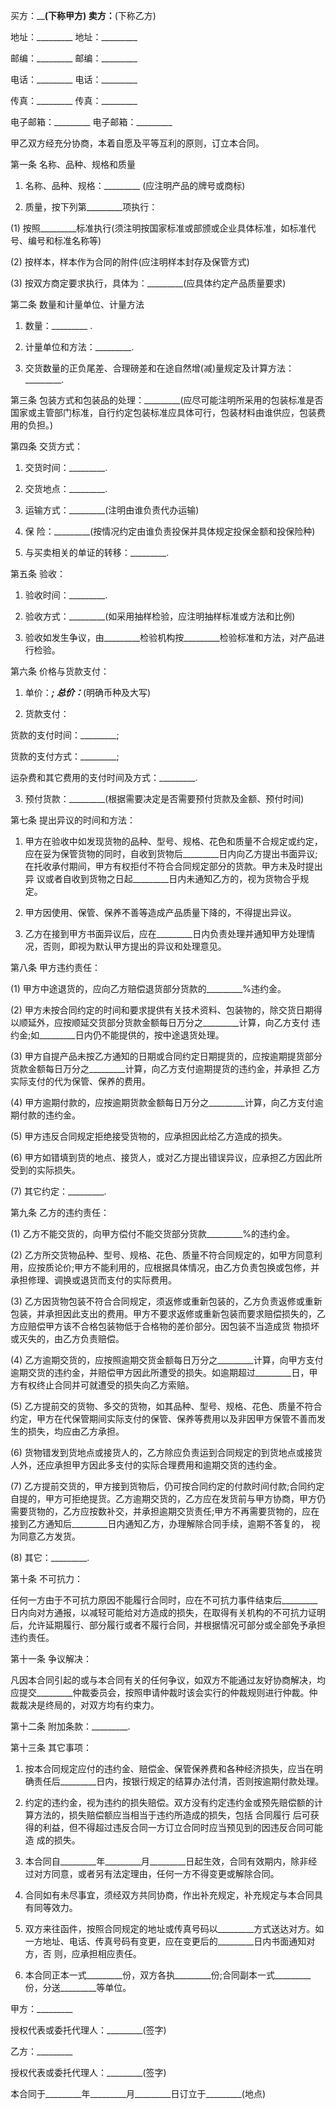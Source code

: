 
 


买方：________(下称甲方) 卖方：______(下称乙方)


地址：_________ 地址：_________


邮编：_________ 邮编：_________


电话：_________ 电话：_________


传真：_________ 传真：_________


电子邮箱：_________ 电子邮箱：_________


甲乙双方经充分协商，本着自愿及平等互利的原则，订立本合同。


第一条 名称、品种、规格和质量


1. 名称、品种、规格：_________ (应注明产品的牌号或商标)


2. 质量，按下列第_________项执行：


(1) 按照_________标准执行(须注明按国家标准或部颁或企业具体标准，如标准代号、编号和标准名称等)


(2) 按样本，样本作为合同的附件(应注明样本封存及保管方式)


(3) 按双方商定要求执行，具体为：_________(应具体约定产品质量要求)


第二条 数量和计量单位、计量方法


1. 数量：_________ .


2. 计量单位和方法：_________.


3. 交货数量的正负尾差、合理磅差和在途自然增(减)量规定及计算方法：_________.


第三条 包装方式和包装品的处理：_________(应尽可能注明所采用的包装标准是否国家或主管部门标准，自行约定包装标准应具体可行，包装材料由谁供应，包装费用的负担。)


第四条 交货方式：


1. 交货时间：_________.


2. 交货地点：_________.


3. 运输方式：_________(注明由谁负责代办运输)


4. 保 险：_________(按情况约定由谁负责投保并具体规定投保金额和投保险种)


5. 与买卖相关的单证的转移：_________.


第五条 验收：


1. 验收时间：_________.


2. 验收方式：_________(如采用抽样检验，应注明抽样标准或方法和比例)


3. 验收如发生争议，由_________检验机构按_________检验标准和方法，对产品进行检验。


第六条 价格与货款支付：


1. 单价：_________; 总价：_________(明确币种及大写)


2. 货款支付：


货款的支付时间：_________;


货款的支付方式：_________;


运杂费和其它费用的支付时间及方式：_________.


3. 预付货款：_________(根据需要决定是否需要预付货款及金额、预付时间)


第七条 提出异议的时间和方法：


1. 甲方在验收中如发现货物的品种、型号、规格、花色和质量不合规定或约定，应在妥为保管货物的同时，自收到货物后_________日内向乙方提出书面异议; 在托收承付期间，甲方有权拒付不符合合同规定部分的货款。甲方未及时提出异 议或者自收到货物之日起_________日内未通知乙方的，视为货物合乎规定。


2. 甲方因使用、保管、保养不善等造成产品质量下降的，不得提出异议。


3. 乙方在接到甲方书面异议后，应在_________日内负责处理并通知甲方处理情况，否则，即视为默认甲方提出的异议和处理意见。


第八条 甲方违约责任：


(1) 甲方中途退货的，应向乙方赔偿退货部分货款的_________%违约金。


(2) 甲方未按合同约定的时间和要求提供有关技术资料、包装物的，除交货日期得以顺延外，应按顺延交货部分货款金额每日万分之_________计算，向乙方支付 违约金;如_________日内仍不能提供的，按中途退货处理。


(3) 甲方自提产品未按乙方通知的日期或合同约定日期提货的，应按逾期提货部分货款金额每日万分之_________计算，向乙方支付逾期提货的违约金，并承担 乙方实际支付的代为保管、保养的费用。


(4) 甲方逾期付款的，应按逾期货款金额每日万分之_________计算，向乙方支付逾期付款的违约金。


(5) 甲方违反合同规定拒绝接受货物的，应承担因此给乙方造成的损失。


(6) 甲方如错填到货的地点、接货人，或对乙方提出错误异议，应承担乙方因此所受到的实际损失。


(7) 其它约定：_________.


第九条 乙方的违约责任：


(1) 乙方不能交货的，向甲方偿付不能交货部分货款_________%的违约金。


(2) 乙方所交货物品种、型号、规格、花色、质量不符合同规定的，如甲方同意利用，应按质论价;甲方不能利用的，应根据具体情况，由乙方负责包换或包修，并承担修理、调换或退货而支付的实际费用。


(3) 乙方因货物包装不符合合同规定，须返修或重新包装的，乙方负责返修或重新包装，并承担因此支出的费用。甲方不要求返修或重新包装而要求赔偿损失的，乙方应赔偿甲方该不合格包装物低于合格物的差价部分。因包装不当造成货 物损坏或灭失的，由乙方负责赔偿。


(4) 乙方逾期交货的，应按照逾期交货金额每日万分之_________计算，向甲方支付逾期交货的违约金，并赔偿甲方因此所遭受的损失。如逾期超过_________日，甲 方有权终止合同并可就遭受的损失向乙方索赔。


(5) 乙方提前交的货物、多交的货物，如其品种、型号、规格、花色、质量不符合约定，甲方在代保管期间实际支付的保管、保养等费用以及非因甲方保管不善而发生的损失，均应由乙方承担。


(6) 货物错发到货地点或接货人的，乙方除应负责运到合同规定的到货地点或接货人外，还应承担甲方因此多支付的实际合理费用和逾期交货的违约金。


(7) 乙方提前交货的，甲方接到货物后，仍可按合同约定的付款时间付款;合同约定自提的，甲方可拒绝提货。乙方逾期交货的，乙方应在发货前与甲方协商，甲方仍需要货物的，乙方应按数补交，并承担逾期交货责任;甲方不再需要货物的，应在接到乙方通知后_________日内通知乙方，办理解除合同手续，逾期不答复的， 视为同意乙方发货。


(8) 其它：_________.


第十条 不可抗力：


任何一方由于不可抗力原因不能履行合同时，应在不可抗力事件结束后_________日内向对方通报，以减轻可能给对方造成的损失，在取得有关机构的不可抗力证明后，允许延期履行、部分履行或者不履行合同，并根据情况可部分或全部免予承担违约责任。


第十一条 争议解决：


凡因本合同引起的或与本合同有关的任何争议，如双方不能通过友好协商解决，均应提交_________仲裁委员会，按照申请仲裁时该会实行的仲裁规则进行仲裁。仲裁裁决是终局的，对双方均有约束力。


第十二条 附加条款：_________.


第十三条 其它事项：


1. 按本合同规定应付的违约金、赔偿金、保管保养费和各种经济损失，应当在明确责任后_________日内，按银行规定的结算办法付清，否则按逾期付款处理。


2. 约定的违约金，视为违约的损失赔偿。双方没有约定违约金或预先赔偿额的计算方法的，损失赔偿额应当相当于违约所造成的损失，包括
合同履行
后可获得的利益，但不得超过违反合同一方订立合同时应当预见到的因违反合同可能造 成的损失。


3. 本合同自_________年_________月_________日起生效，合同有效期内，除非经过对方同意，或者另有法定理由，任何一方不得变更或解除合同。


4. 合同如有未尽事宜，须经双方共同协商，作出补充规定，补充规定与本合同具有同等效力。


5. 双方来往函件，按照合同规定的地址或传真号码以_________方式送达对方。如一方地址、电话、传真号码有变更，应在变更后的_________日内书面通知对方，否 则，应承担相应责任。


6. 本合同正本一式_________份，双方各执_________份;合同副本一式_________份，分送_________等单位。


甲方：_________


授权代表或委托代理人：_________(签字)


乙方：_________


授权代表或委托代理人：_________(签字)


本合同于_________年_________月_________日订立于_________(地点)
 


 

 
 
 
 
 
  


  
 

  


  


  
 
 
 
 

